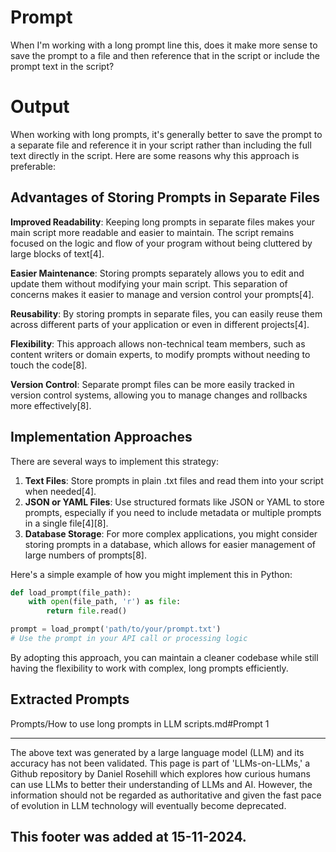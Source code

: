 # Prompt

When I'm working with a long prompt line this, does it make more sense to save the prompt to a file and then reference that in the script or include the prompt text in the script?

# Output

When working with long prompts, it's generally better to save the prompt to a separate file and reference it in your script rather than including the full text directly in the script. Here are some reasons why this approach is preferable:

## Advantages of Storing Prompts in Separate Files

**Improved Readability**: Keeping long prompts in separate files makes your main script more readable and easier to maintain. The script remains focused on the logic and flow of your program without being cluttered by large blocks of text\[4].

**Easier Maintenance**: Storing prompts separately allows you to edit and update them without modifying your main script. This separation of concerns makes it easier to manage and version control your prompts\[4].

**Reusability**: By storing prompts in separate files, you can easily reuse them across different parts of your application or even in different projects\[4].

**Flexibility**: This approach allows non-technical team members, such as content writers or domain experts, to modify prompts without needing to touch the code\[8].

**Version Control**: Separate prompt files can be more easily tracked in version control systems, allowing you to manage changes and rollbacks more effectively\[8].

## Implementation Approaches

There are several ways to implement this strategy:

1. **Text Files**: Store prompts in plain .txt files and read them into your script when needed\[4].
2. **JSON or YAML Files**: Use structured formats like JSON or YAML to store prompts, especially if you need to include metadata or multiple prompts in a single file\[4]\[8].
3. **Database Storage**: For more complex applications, you might consider storing prompts in a database, which allows for easier management of large numbers of prompts\[8].

Here's a simple example of how you might implement this in Python:

```python
def load_prompt(file_path):
    with open(file_path, 'r') as file:
        return file.read()

prompt = load_prompt('path/to/your/prompt.txt')
# Use the prompt in your API call or processing logic
```

By adopting this approach, you can maintain a cleaner codebase while still having the flexibility to work with complex, long prompts efficiently.

## Extracted Prompts

Prompts/How to use long prompts in LLM scripts.md#Prompt 1

---

The above text was generated by a large language model (LLM) and its accuracy has not been validated. This page is part of 'LLMs-on-LLMs,' a Github repository by Daniel Rosehill which explores how curious humans can use LLMs to better their understanding of LLMs and AI. However, the information should not be regarded as authoritative and given the fast pace of evolution in LLM technology will eventually become deprecated. 

This footer was added at 15-11-2024.
---